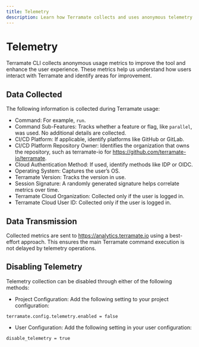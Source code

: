 ```yaml
---
title: Telemetry
description: Learn how Terramate collects and uses anonymous telemetry data and how to manage it.
---
```


# Telemetry

Terramate CLI collects anonymous usage metrics to improve the tool and enhance the user experience. These metrics help us understand how users interact with Terramate and identify areas for improvement.

## Data Collected

The following information is collected during Terramate usage:
- Command: For example, `run`.
- Command Sub-Features: Tracks whether a feature or flag, like `parallel`, was used. No additional details are collected.
- CI/CD Platform: If applicable, identify platforms like GitHub or GitLab.
- CI/CD Platform Repository Owner: Identifies the organization that owns the repository, such as terramate-io for https://github.com/terramate-io/terramate.
- Cloud Authentication Method: If used, identify methods like IDP or OIDC.
- Operating System: Captures the user’s OS.
- Terramate Version: Tracks the version in use.
- Session Signature: A randomly generated signature helps correlate metrics over time.
- Terramate Cloud Organization: Collected only if the user is logged in.
- Terramate Cloud User ID: Collected only if the user is logged in.

## Data Transmission

Collected metrics are sent to https://analytics.terramate.io using a best-effort approach. This ensures the main Terramate command execution is not delayed by telemetry operations.

## Disabling Telemetry

Telemetry collection can be disabled through either of the following methods:
- Project Configuration: Add the following setting to your project configuration:
```
terramate.config.telemetry.enabled = false
```
- User Configuration: Add the following setting in your user configuration:
```
disable_telemetry = true
```
